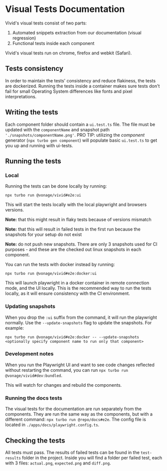 # Visual Tests Documentation

Vivid's visual tests consist of two parts:

1. Automated snippets extraction from our documentation (visual regression)
2. Functional tests inside each component

Vivid's visual tests run on chrome, firefox and webkit (Safari).

## Tests consistency

In order to maintain the tests' consistency and reduce flakiness, the tests are dockerized. Running the tests inside a container makes sure tests don't fail for small Operating System differences like fonts and pixel interpretations.

## Writing the tests

Each component folder should contain a `ui.test.ts` file.
The file must be updated with the `componentName` and snapshot path `'./snapshots/componentName.png'`.
PRO TIP: utilizing the _component_ generator (`npx turbo gen component`) will populate basic `ui.test.ts` to get you up and running with ui-tests.

## Running the tests

### Local

Running the tests can be done locally by running:

`npx turbo run @vonage/vivid#e2e:ui`

This will start the tests locally with the local playwright and browsers versions.

**Note:** that this might result in flaky tests because of versions mismatch

**Note:** that this will result in failed tests in the first run because the snapshots for your setup do not exist

**Note:** do not push new snapshots. There are only 3 snapshots used for CI purposes - and these are the checked out linux snapshots in each component.

You can run the tests with docker instead by running:

`npx turbo run @vonage/vivid#e2e:docker:ui`

This will launch playwright in a docker container in remote connection mode, and the UI locally. This is the recommended way to run the tests locally, as it will ensure consistency with the CI environment.

### Updating snapshots

When you drop the `:ui` suffix from the command, it will run the playwright normally. Use the `--update-snapshots` flag to update the snapshots. For example:

`npx turbo run @vonage/vivid#e2e:docker -- --update-snapshots <optionally specify component name to run only that component>`

### Development notes

When you run the Playwright UI and want to see code changes reflected without restarting the command, you can run `npx turbo run @vonage/vivid#dev:bundled`.

This will watch for changes and rebuild the components.

### Running the docs tests

The visual tests for the documentation are run separately from the components. They are run the same way as the components, but with a different command: `npx turbo run @repo/docs#e2e`. The config file is located in `./apps/docs/playwright.config.ts`.

## Checking the tests

All tests must pass. The results of failed tests can be found in the `test-results` folder in the project. Inside you will find a folder per failed test, each with 3 files: `actual.png`, `expected.png` and `diff.png`.
